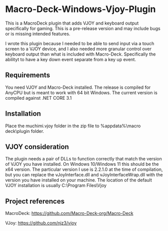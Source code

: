 # Macro-Deck-Windows-Vjoy-Plugin

This is a MacroDeck plugin that adds VJOY and keyboard output specifically for gaming.
This is a pre-release version and may include bugs or is missing intended features.

I wrote this plugin because I needed to be able to send input via a touch screen to a VJOY device, and I also needed more granular control over keyboard output than what is included with Macro-Deck.
Specifically the abilityt to have a key down event separate from a key up event.

## Requirements

You need VJOY and Macro-Deck installed.  The release is compiled for AnyCPU but is meant to work with 64 bit Windows.
The current version is compiled against .NET CORE 3.1

## Installation

Place the muchimi.vjoy folder in the zip file to %appdata%\macro deck\plugin folder.

## VJOY consideration

The plugin needs a pair of DLLs to function correctly that match the version of VJOY you have installed.  On Windows 10/Windows 11 this should be the x64 version.
The particular version I use is 2.2.1.0 at the time of compilation, but you can replace the vJoyInterface.dll and vJoyInterfaceWrap.dll with the version you have installed on your machine.
The location of the default VJOY installation is usually C:\Program Files\Vjoy

## Project references

MacroDeck: https://github.com/Macro-Deck-org/Macro-Deck

VJoy: https://github.com/njz3/vjoy
